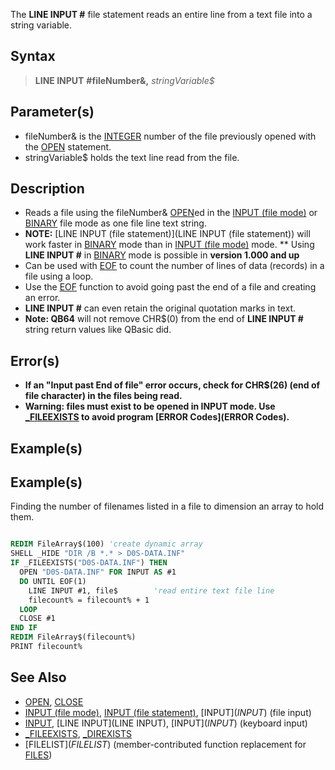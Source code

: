 The **LINE INPUT #** file statement reads an entire line from a text file into a string variable.


## Syntax

>  **LINE INPUT** **#**fileNumber&**,** *stringVariable$*


## Parameter(s)

* fileNumber& is the [INTEGER](INTEGER) number of the file previously opened with the [OPEN](OPEN) statement.
* stringVariable$ holds the text line read from the file.


## Description

* Reads a file using the fileNumber& [OPEN](OPEN)ed in the [INPUT (file mode)](INPUT (file mode)) or [BINARY](BINARY) file mode as one file line text string.
* **NOTE:** [LINE INPUT (file statement)](LINE INPUT (file statement)) will work faster in [BINARY](BINARY) mode than in [INPUT (file mode)](INPUT (file mode)) mode.
** Using **LINE INPUT #** in [BINARY](BINARY) mode is possible in **version 1.000 and up**
* Can be used with [EOF](EOF) to count the number of lines of data (records) in a file using a loop.
* Use the [EOF](EOF) function to avoid going past the end of a file and creating an error.
* **LINE INPUT #** can even retain the original quotation marks in text.
* **Note: QB64** will not remove CHR$(0) from the end of **LINE INPUT #** string return values like QBasic did.


## Error(s)

* **If an "Input past End of file" error occurs, check for CHR$(26) (end of file character) in the files being read.**
* **Warning: files must exist to be opened in **INPUT** mode. Use [_FILEEXISTS](_FILEEXISTS) to avoid program [ERROR Codes](ERROR Codes).**


## Example(s)

## Example(s)
 Finding the number of filenames listed in a file to dimension an array to hold them.

```vb

REDIM FileArray$(100) 'create dynamic array
SHELL _HIDE "DIR /B *.* > D0S-DATA.INF"  
IF _FILEEXISTS("D0S-DATA.INF") THEN 
  OPEN "D0S-DATA.INF" FOR INPUT AS #1 
  DO UNTIL EOF(1)
    LINE INPUT #1, file$        'read entire text file line
    filecount% = filecount% + 1
  LOOP
  CLOSE #1
END IF
REDIM FileArray$(filecount%)
PRINT filecount% 

```


## See Also

* [OPEN](OPEN), [CLOSE](CLOSE)
* [INPUT (file mode)](INPUT (file mode)), [INPUT (file statement)](INPUT (file statement)), [INPUT$](INPUT$) (file input)
* [INPUT](INPUT), [LINE INPUT](LINE INPUT), [INPUT$](INPUT$) (keyboard input)
* [_FILEEXISTS](_FILEEXISTS), [_DIREXISTS](_DIREXISTS)
* [FILELIST$](FILELIST$) (member-contributed function replacement for [FILES](FILES))




